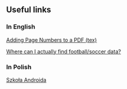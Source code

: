 ## Useful links

### In English
[Adding Page Numbers to a PDF (tex)](https://forums.linuxmint.com/viewtopic.php?p=1201936#p1201936)

[Where can I actually find football/soccer data?](https://github.com/jokecamp/jokecamp.com/blob/master/_posts/2014-03-08-guide-to-football-and-soccer-data-and-apis.markdown)

### In Polish
[Szkoła Androida](https://szkolaandroida.pl/)